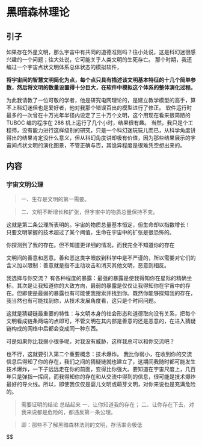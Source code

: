 # 黑暗森林理论 

## 引子

如果存在外星文明，那么宇宙中有共同的道德准则吗？往小处说，这是科幻迷很感兴趣的一个问题；往大处说，它可能关乎人类文明的生死存亡。
那个时期，我还编过一个宇宙点状文明体系总体状态的模拟软件，

**将宇宙间的智慧文明简化为点，每个点只具有描述该文明基本特征的十几个简单参数，然后将文明的数量设置得十分巨大，在软件中模拟这个体系的整体演化过程。**

为此我请教了一位可敬的学者，他是研究电网理论的，是建立教学模型的高手，算不上科幻迷但也是爱好者，他对我那个错误百出的模型进行了修正。
软件运行时最多的一次曾在十万光年半径内设定了三十万个文明，这个用现在看来很简陋的 TUBOC 编的程序在 286 机上运行了几个小时，结果很有趣。
当然，我只是个工程师，没有能力进行这样级别的研究，只是一个科幻迷玩玩儿而已，从科学角度讲得出的结果肯定没什么意义，但从科幻角度讲却极有价值，因为那些结果展示的宇宙间点状文明的演化图景，不管正确与否，其诡异程度是很难凭空想出来的。

## 内容

### 宇宙文明公理

>一、生存是文明的第一需要。

>二、文明不断增长和扩张，但宇宙中的物质总量保持不变。

这就是第二条公理所表明的。宇宙的物质总量基本恒定，但生命却以指数增长！
只要文明掌握的技术超过了某个阈值，生命在宇宙中的扩张是很恐怖的。

你探测到了我的存在。但不知道更详细的情况，而我完全不知道你的存在

文明间的善意和恶意。善和恶这类字眼放到科学中是不严谨的，所以需要对它们的含义加以限制：善意就是指不主动攻击和消灭其他文明，恶意则相反。

我选择与你交流？
有各种程度的暴露：最强的暴露是使我得知你在星际的精确坐标，其次是让我知道你的大致方向，最弱的暴露是仅仅让我得知你在宇宙中的存在。但即使是最弱的暴露也有可能使我搜索并找到你。既然你能够探知我的存在，我当然也有可能找到你，从技术发展角度看，这只是个时间问题。


这就是猜疑链最重要的特性：与文明本身的社会形态和道德取向没有关系，把每个文明看成链条两端的点即可，不管文明在其内部是善意的还是恶意的，在进入猜疑链构成的网络中后都会变成同一种东西。

可是如果你比我弱小很多呢，对我没有威胁，这样我总可以和你交流吧？

也不行，这就要引入第二个重要概念：技术爆炸。
我比你弱小，在收到你的交流信息后得知了你的存在，我们之间的猜疑链就也建立了，这期间我随时都可能发生技术爆炸，一下子远远走在你的前面，变得比你强大。要知道在宇宙尺度上，几百年只是弹指一挥间，而我得知你的存在和从交流中得到的信息，很可能是技术爆炸最好的导火线。所以，即使我仅仅是婴儿文明或萌芽文明，对你来说也是充满危险的。

> 需要证明的结论
总结起来
一、让你知道我的存在；
二、让你存在下去，对我来说都是危险的，都违反第一条公理。

> 即：那些不了解黑暗森林法则的文明，存活率会极低


 $$